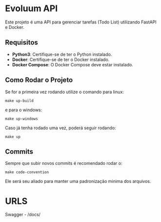 # Evoluum API

Este projeto é uma API para gerenciar tarefas (Todo List) utilizando FastAPI e Docker.

## Requisitos

- **Python3**: Certifique-se de ter o Python instalado.
- **Docker**: Certifique-se de ter o Docker instalado.
- **Docker Compose**: O Docker Compose deve estar instalado.


## Como Rodar o Projeto

Se for a primeira vez rodando utilize o comando para linux:
```
make up-build
```
e para o windows:
```
make up-windows
```

Caso já tenha rodado uma vez, poderá seguir rodando:
```
make up
```

## Commits

Sempre que subir novos commits é recomendado rodar o:
```
make code-convention
```
Ele será seu aliado para manter uma padronização minima dos arquivos.

# URLS

Swagger - /docs/
